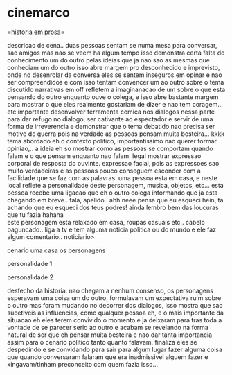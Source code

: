 # cinemarco

[=historia em prosa=](historia_em_prosa.md)

descricao de cena.. duas pessoas sentam se numa mesa para conversar, sao amigos mas nao se veem ha algum tempo
isso demonstra certa falta de conhecimento um do outro pelas ideias que ja nao sao as mesmas que conheciam um do outro
isso abre margem pro desconhecido e imprevisto, onde no desenrolar da conversa eles se sentem inseguros em opinar e nao ser 
compreendidos e com isso tentam convencer um ao outro sobre o tema discutido
narrativas em off refletem a imaginanacao de um sobre o que esta pensando do outro enquanto ouve o colega, e isso abre bastante margem para mostrar o que eles realmente gostariam de dizer e nao tem coragem... etc
importante desenvolver ferramenta comica nos dialogos nessa parte para dar refugo no dialogo, ser cativante ao espectador e servir de uma forma de irreverencia e demonstrar que o tema debatido nao precisa ser motivo de guerra pois na verdade as pessoas pensam muita besteira... kkkk
tema abordado eh o contexto politico, importantissimo nao querer formar opiniao,.. a ideia eh so mostrar como as pessoas se comportam quando falam e o que pensam enquanto nao falam.
legal mostrar expressao corporal de resposta do ouvinte. expressao facial, pois as expressoes sao muito verdadeiras e as pessoas pouco conseguem esconder com a facilidade que se faz com as palavras.
uma pessoa esta em casa, e neste local reflete a personalidade deste personagem, musica, objetos, etc... esta pessoa recebe uma ligacao que eh o outro colega informando que ja esta chegando em breve..
fala, apelido.. ahh neee pensa que eu esqueci hein, ta achando que eu esqueci dos teus podres! ainda lembro bem das loucuras que tu fazia 
hahaha   
este personagem esta relaxado em casa, roupas casuais etc.. cabelo baguncado.. liga a tv e tem alguma noticia politica ou do mundo e ele faz algum comentario..
noticiario> 


cenario uma casa os personagens 


personalidade 1



personalidade 2





desfecho da historia. nao chegam a nenhum consenso, os personagens esperavam uma coisa um do outro, formulavam um expectativa ruim sobre o outro mas foram mudando no decorrer dos dialogos, isso mostra que sao sucetiveis as influencias, como qualquer pessoa eh, e o mais importante da situacao eh eles terem convivido o momento e ja deixaram para tras toda a vontade de se parecer serio ao outro e acabam se revelando na forma natural de ser que eh pensar muita besteira e nao dar tanta importancia assim para o cenario politico tanto quanto falavam. finaliza eles se despedindo e se convidando para sair para algum lugar fazer alguma coisa que quando conversaram falaram que era inadmissivel alguem fazer e xingavam/tinham preconceito com quem fazia isso...
